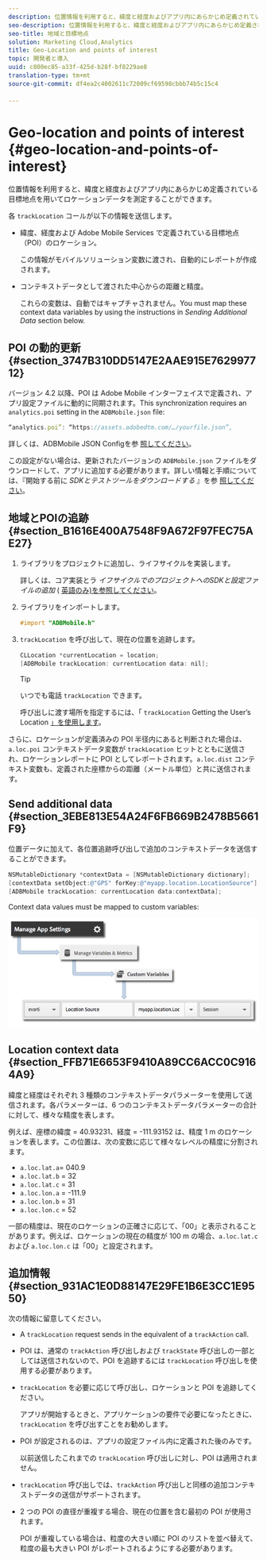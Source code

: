 ```yaml
---
description: 位置情報を利用すると、緯度と経度およびアプリ内にあらかじめ定義されている目標地点を用いてロケーションデータを測定することができます。
seo-description: 位置情報を利用すると、緯度と経度およびアプリ内にあらかじめ定義されている目標地点を用いてロケーションデータを測定することができます。
seo-title: 地域と目標地点
solution: Marketing Cloud,Analytics
title: Geo-Location and points of interest
topic: 開発者と導入
uuid: c800ec85-a33f-425d-b28f-bf8229ae8
translation-type: tm+mt
source-git-commit: df4ea2c4002611c72009cf69598cbbb74b5c15c4

---
```



# Geo-location and points of interest {#geo-location-and-points-of-interest}

位置情報を利用すると、緯度と経度およびアプリ内にあらかじめ定義されている目標地点を用いてロケーションデータを測定することができます。

各 `trackLocation` コールが以下の情報を送信します。

* 緯度、経度および Adobe Mobile Services で定義されている目標地点（POI）のロケーション。

   この情報がモバイルソリューション変数に渡され、自動的にレポートが作成されます。

* コンテキストデータとして渡された中心からの距離と精度。

   これらの変数は、自動ではキャプチャされません。You must map these context data variables by using the instructions in *Sending Additional Data* section below.

## POI の動的更新 {#section_3747B310DD5147E2AAE915E762997712}

バージョン 4.2 以降、POI は Adobe Mobile インターフェイスで定義され、アプリ設定ファイルに動的に同期されます。This synchronization requires an `analytics.poi` setting in the `ADBMobile.json` file:

```js
“analytics.poi”: “https://assets.adobedtm.com/…/yourfile.json”,
```

詳しくは、ADBMobile JSON Configを参 [照してください](/help/ios/configuration/json-config/json-config.md)。

この設定がない場合は、更新されたバージョンの `ADBMobile.json` ファイルをダウンロードして、アプリに追加する必要があります。詳しい情報と手順については、『開始する前に *SDKとテストツールをダウンロードする* 』を参 [照してください](/help/ios/getting-started/requirements.md)。

## 地域とPOIの追跡 {#section_B1616E400A7548F9A672F97FEC75AE27}

1. ライブラリをプロジェクトに追加し、ライフサイクルを実装します。

   詳しくは、コア実装とラ *イフサイクルでのプロジェクトへのSDKと設定ファイルの追加* ( [英語のみ)を参照してください](/help/ios/getting-started/dev-qs.md)。
1. ライブラリをインポートします。

   ```objective-c
   #import "ADBMobile.h"
   ```

1. `trackLocation` を呼び出して、現在の位置を追跡します。

   ```objective-c
   CLLocation *currentLocation = location; 
   [ADBMobile trackLocation: currentLocation data: nil]; 
   ```

   >[!TIP]
   >
   >いつでも電話 `trackLocation` できます。

   呼び出しに渡す場所を指定するには、「 `trackLocation` Getting the User’s Location [」を使用します](https://developer.apple.com/Library/ios/documentation/UserExperience/Conceptual/LocationAwarenessPG/CoreLocation/CoreLocation.html)。

さらに、ロケーションが定義済みの POI 半径内にあると判断された場合は、`a.loc.poi` コンテキストデータ変数が `trackLocation` ヒットとともに送信され、ロケーションレポートに POI としてレポートされます。`a.loc.dist` コンテキスト変数も、定義された座標からの距離（メートル単位）と共に送信されます。

## Send additional data {#section_3EBE813E54A24F6FB669B2478B5661F9}

位置データに加えて、各位置追跡呼び出しで追加のコンテキストデータを送信することができます。

```objective-c
NSMutableDictionary *contextData = [NSMutableDictionary dictionary]; 
[contextData setObject:@"GPS" forKey:@"myapp.location.LocationSource"]; 
[ADBMobile trackLocation: currentLocation data:contextData];
```

Context data values must be mapped to custom variables:

![](assets/map-location-context-data.png)

## Location context data {#section_FFB71E6653F9410A89CC6ACC0C9164A9}

緯度と経度はそれぞれ 3 種類のコンテキストデータパラメーターを使用して送信されます。各パラメーターは、6 つのコンテキストデータパラメーターの合計に対して、様々な精度を表します。

例えば、座標の緯度 = 40.93231、経度 = -111.93152 は、精度 1 m のロケーションを表します。この位置は、次の変数に応じて様々なレベルの精度に分割されます。

* `a.loc.lat.a`= 040.9
* `a.loc.lat.b` = 32
* `a.loc.lat.c` = 31
* `a.loc.lon.a` = -111.9
* `a.loc.lon.b` = 31
* `a.loc.lon.c` = 52

一部の精度は、現在のロケーションの正確さに応じて、「00」と表示されることがあります。例えば、ロケーションの現在の精度が 100 m の場合、`a.loc.lat.c` および `a.loc.lon.c` は「00」と設定されます。

## 追加情報 {#section_931AC1E0D88147E29FE1B6E3CC1E9550}

次の情報に留意してください。

* A `trackLocation` request sends in the equivalent of a `trackAction` call.

* POI は、通常の `trackAction` 呼び出しおよび `trackState` 呼び出しの一部としては送信されないので、POI を追跡するには `trackLocation` 呼び出しを使用する必要があります。

* `trackLocation` を必要に応じて呼び出し、ロケーションと POI を追跡してください。

   アプリが開始するときと、アプリケーションの要件で必要になったときに、`trackLocation` を呼び出すことをお勧めします。

* POI が設定されるのは、アプリの設定ファイル内に定義された後のみです。

   以前送信したこれまでの `trackLocation` 呼び出しに対し、POI は適用されません。
* `trackLocation` 呼び出しでは、`trackAction` 呼び出しと同様の追加コンテキストデータの送信がサポートされます。

* 2 つの POI の直径が重複する場合、現在の位置を含む最初の POI が使用されます。

   POI が重複している場合は、粒度の大きい順に POI のリストを並べ替えて、粒度の最も大きい POI がレポートされるようにする必要があります。

